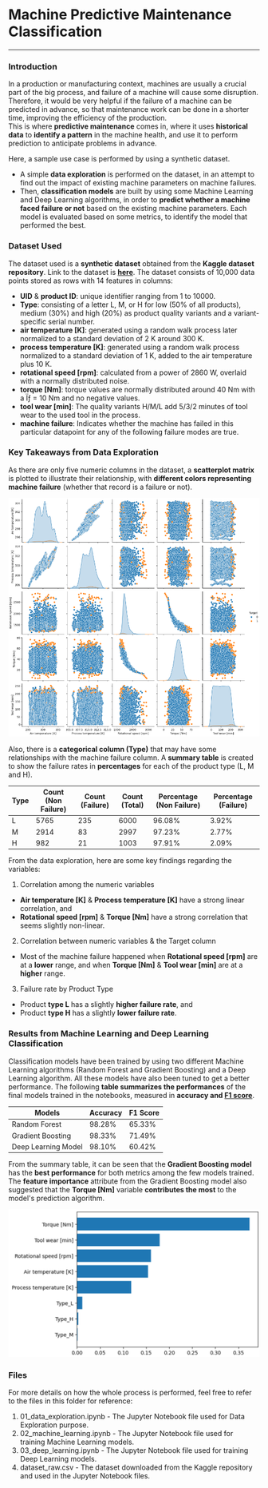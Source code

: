 # Machine Predictive Maintenance Classification
***

### Introduction
In a production or manufacturing context, machines are usually a crucial part of the big process, and failure of a machine will cause some disruption. Therefore, it would be very helpful if the failure of a machine can be predicted in advance, so that maintenance work can be done in a shorter time, improving the efficiency of the production.  
This is where **predictive maintenance** comes in, where it uses **historical data** to **identify a pattern** in the machine health, and use it to perform prediction to anticipate problems in advance.  

Here, a sample use case is performed by using a synthetic dataset.  
- A simple **data exploration** is performed on the dataset, in an attempt to find out the impact of existing machine parameters on machine failures. 
- Then, **classification models** are built by using some Machine Learning and Deep Learning algorithms, in order to **predict whether a machine faced failure or not** based on the existing machine parameters. Each model is evaluated based on some metrics, to identify the model that performed the best. 


### Dataset Used
The dataset used is a **synthetic dataset** obtained from the **Kaggle dataset repository**. Link to the dataset is [**here**](https://www.kaggle.com/datasets/stephanmatzka/predictive-maintenance-dataset-ai4i-2020).
The dataset consists of 10,000 data points stored as rows with 14 features in columns:  
- **UID** & **product ID**: unique identifier ranging from 1 to 10000. 
- **Type**: consisting of a letter L, M, or H for low (50% of all products), medium (30%) and high (20%) as product quality variants and a variant-specific serial number. 
- **air temperature [K]**: generated using a random walk process later normalized to a standard deviation of 2 K around 300 K. 
- **process temperature [K]**: generated using a random walk process normalized to a standard deviation of 1 K, added to the air temperature plus 10 K. 
- **rotational speed [rpm]**: calculated from a power of 2860 W, overlaid with a normally distributed noise. 
- **torque [Nm]**: torque values are normally distributed around 40 Nm with a Ïƒ = 10 Nm and no negative values. 
- **tool wear [min]**: The quality variants H/M/L add 5/3/2 minutes of tool wear to the used tool in the process. 
- **machine failure**: Indicates whether the machine has failed in this particular datapoint for any of the following failure modes are true.  


### Key Takeaways from Data Exploration
As there are only five numeric columns in the dataset, a **scatterplot matrix** is plotted to illustrate their relationship, with **different colors representing machine failure** (whether that record is a failure or not).  

![Scatterplot Matrix](scatterplot_matrix.png "Scatterplot Matrix")  

Also, there is a **categorical column (Type)** that may have some relationships with the machine failure column. A **summary table** is created to show the failure rates in **percentages** for each of the product type (L, M and H).  

| Type | Count (Non Failure) | Count (Failure) | Count (Total) | Percentage (Non Failure) | Percentage (Failure) |
|------|---------------------|-----------------|---------------|--------------------------|----------------------|
| L    | 5765                | 235             | 6000          | 96.08%                   | 3.92%                |
| M    | 2914                | 83              | 2997          | 97.23%                   | 2.77%                |
| H    | 982                 | 21              | 1003          | 97.91%                   | 2.09%                |

From the data exploration, here are some key findings regarding the variables: 
1. Correlation among the numeric variables 
- **Air temperature [K]** & **Process temperature [K]** have a strong linear correlation, and
- **Rotational speed [rpm]** & **Torque [Nm]** have a strong correlation that seems slightly non-linear. 
2. Correlation between numeric variables & the Target column  
- Most of the machine failure happened when **Rotational speed [rpm]** are at a **lower** range, and when **Torque [Nm]** & **Tool wear [min]** are at a **higher** range. 
3. Failure rate by Product Type  
- Product **type L** has a slightly **higher failure rate**, and  
- Product **type H** has a slightly **lower failure rate**. 


### Results from Machine Learning and Deep Learning Classification
Classification models have been trained by using two different Machine Learning algorithms (Random Forest and Gradient Boosting) and a Deep Learning algorithm. All these models have also been tuned to get a better performance. 
The following **table summarizes the performances** of the final models trained in the notebooks, measured in **accuracy and [F1 score](https://en.wikipedia.org/wiki/F-score)**.  

| Models               | Accuracy | F1 Score |
|----------------------|----------|----------|
| Random Forest        | 98.28%   | 65.33%   |
| Gradient Boosting    | 98.33%   | 71.49%   |
| Deep Learning Model  | 98.10%   | 60.42%   |

From the summary table, it can be seen that the **Gradient Boosting model** has the **best performance** for both metrics among the few models trained. 
The **feature importance** attribute from the Gradient Boosting model also suggested that the **Torque [Nm]** variable **contributes the most** to the model's prediction algorithm.  

![Feature Importance for Gradient Boosting Model](feat_imp_gb.png "Feature Importance for Gradient Boosting Model")  


### Files 
For more details on how the whole process is performed, feel free to refer to the files in this folder for reference: 
1. 01_data_exploration.ipynb - The Jupyter Notebook file used for Data Exploration purpose. 
2. 02_machine_learning.ipynb - The Jupyter Notebook file used for training Machine Learning models. 
3. 03_deep_learning.ipynb - The Jupyter Notebook file used for training Deep Learning models. 
4. dataset_raw.csv - The dataset downloaded from the Kaggle repository and used in the Jupyter Notebook files. 

